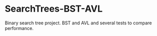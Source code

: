 # SearchTrees-BST-AVL

Binary search tree project. BST and AVL and several tests to compare performance.

